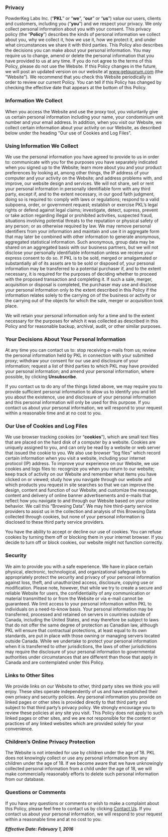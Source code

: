 ### Privacy

PowderKeg Labs Inc. (“**PKL**” or “**we**”, “**our**” or “**us**”) value our users, clients and customers, including you (“**you**”) and we respect your privacy.  We only collect personal information about you with your consent. This privacy policy (the “**Policy**”) describes the kinds of personal information we collect about you, why we collect it, how we use it, how we protect it, and under what circumstances we share it with third parties. This Policy also describes the decisions you can make about your personal information. You may require us to change, amend or delete the personal information that you have provided to us at any time. If you do not agree to the terms of this Policy, please do not use the Website.
If this Policy changes in the future, we will post an updated version on our website at www.getquorum.com (the “Website”). We recommend that you check this Website periodically in order to review our current Policy. You can tell if this Policy has changed by checking the effective date that appears at the bottom of this Policy.

### Information We Collect

When you access the Website and use the proxy tool, you voluntarily give us certain personal information including your name, your condominium unit number and your email address. In addition, when you visit our Website, we collect certain information about your activity on our Website, as described below under the heading “Our use of Cookies and Log Files”.

### Using Information We Collect

We use the personal information you have agreed to provide to us in order to: communicate with you for the purposes you have separately indicated when you signed up to the Website; learn more about you and your product preferences by looking at, among other things, the IP address of your computer and your activity on the Website; and address problems with, and improve, our website design and services.
We will not share, sell or rent your personal information in personally identifiable form with any third party, except if, and to the extent necessary, in our good faith judgment, doing so is required to: comply with laws or regulations; respond to a valid subpoena, order, or government request; establish or exercise PKL’s legal rights or defend against legal claims; investigate, detect, supress, prevent or take action regarding illegal or prohibited activities, suspected fraud, situations involving potential threats to the reputation or physical safety of any person; or as otherwise required by law.
We may remove personal identifiers from your information and maintain and use it in aggregate form that may later be combined with other information to generate anonymous, aggregated statistical information. Such anonymous, group data may be shared on an aggregated basis with our business partners, but we will not disclose your personally identifiable information unless we receive your express consent to do so.
If PKL is to be sold, merged or amalgamated or substantially all of its assets are to be sold or disposed of, your personal information may be transferred to a potential purchaser if, and to the extent necessary, it is required for the purposes of deciding whether to proceed with the proposed transaction and completing it. If such a sale, merger, acquisition or disposal is completed, the purchaser may use and disclose your personal information only to the extent described in this Policy if the information relates solely to the carrying on of the business or activity or the carrying out of the objects for which the sale, merger or acquisition took place.

We will retain your personal information only for a time and to the extent necessary for the purposes for which it was collected as described in this Policy and for reasonable backup, archival, audit, or other similar purposes.

### Your Decisions About Your Personal Information

At any time you can contact us to: stop receiving e-mails from us; review the personal information held by PKL in connection with your submitted proxy; withdraw your consent for our use and disclosure of your information; request a list of third parties to which PKL may have provided your personal information; and amend your personal information, where possible, by clicking **Unsubscribe**.

If you contact us to do any of the things listed above, we may require you to provide sufficient personal information to allow us to identify you and tell you about the existence, use and disclosure of your personal information and this personal information will only be used for this purpose. If you contact us about your personal information, we will respond to your request within a reasonable time and at no cost to you.  

### Our Use of Cookies and Log Files

We use browser tracking cookies (or “**cookies**”), which are small text files that are placed on the hard disk of a computer by a website. Cookies are uniquely assigned to you, and can only be read by a website or web server that issued the cookie to you.  We also use browser “log files” which record certain information when you visit a website, including your internet protocol (IP) address. To improve your experience on our Website, we use cookies and logs files to: recognize you when you return to our website; keep track of activity on our Website and remember what items you have clicked on or viewed; study how you navigate through our website and which products you request in site searches so that we can improve the design, content and function of our Website; and customize the message, content and delivery of online banner advertisements and e-mails that reflect how you navigate to and through our Website based on your online behavior. We call this “Browsing Data”. We may hire third-party service providers to assist us in the collection and analysis of this Browsing Data collected through cookies, but none of your personal information is disclosed to these third party service providers.  

You have the ability to accept or decline our use of cookies. You can refuse cookies by turning them off or blocking them in your internet browser. If you decide to turn off or block cookies, our website might not function correctly.

### Security

We aim to provide you with a safe experience. We have in place certain physical, electronic, technological, and organizational safeguards to appropriately protect the security and privacy of your personal information against loss, theft, and unauthorized access, disclosure, copying use or modification. Please note, however, that while we try to create a secure and reliable Website for users, the confidentiality of any communication or material transmitted to or from the Website or via e-mail cannot be guaranteed.
We limit access to your personal information within PKL to individuals on a need-to-know basis.
Your personal information may be transferred, processed and retained on servers in countries outside of Canada, including the United States, and may therefore be subject to laws that do not offer the same degree of protection as Canadian law, although PKL will ensure that contractual protections, at least equal to its own standards, are put in place with those owning or managing servers located outside Canada. While we undertake to protect your personal information when it is transferred to other jurisdictions, the laws of other jurisdictions may require the disclosure of your personal information to governmental authorities under circumstances that are different than those that apply in Canada and are contemplated under this Policy.

### Links to Other Sites

We provide links on our Website to other, third party sites we think you will enjoy. These sites operate independently of us and have established their own privacy and security policies. Any personal information you provide on linked pages or other sites is provided directly to that third party and subject to that third party’s privacy policy. We strongly encourage you to review these policies at any site you visit. This Policy does not apply to such linked pages or other sites, and we are not responsible for the content or practices of any linked websites which are provided solely for your convenience.

### Children’s Online Privacy Protection

The Website is not intended for use by children under the age of 18. PKL does not knowingly collect or use any personal information from any children under the age of 18. If we become aware that we have unknowingly collected personal information from a child under the age of 18, we will make commercially reasonably efforts to delete such personal information from our database.

### Questions or Comments

If you have any questions or comments or wish to make a complaint about this Policy, please feel free to contact us by clicking [Contact Us](/contact).  If you contact us about your personal information, we will respond to your request within a reasonable time and at no cost to you.  

***Effective Date: February 1, 2016***
